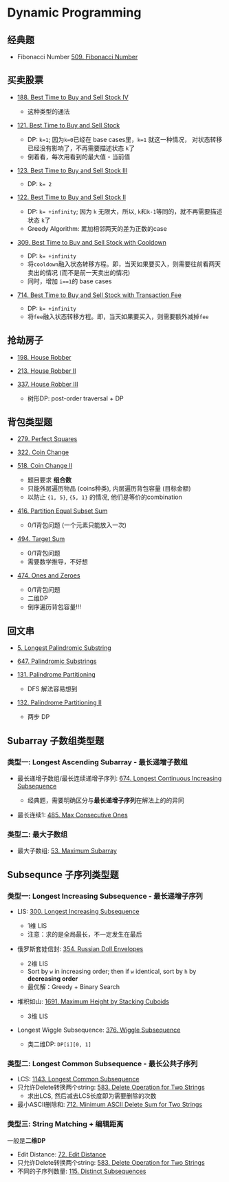 # Dynamic Programming

## 经典题

* Fibonacci Number [509. Fibonacci Number](https://leetcode.com/problems/fibonacci-number/)

## 买卖股票

* [188. Best Time to Buy and Sell Stock IV](https://leetcode.com/problems/best-time-to-buy-and-sell-stock-iv/)
    * 这种类型的通法

* [121. Best Time to Buy and Sell Stock](https://leetcode.com/problems/best-time-to-buy-and-sell-stock/)
    * DP: `k=1`; 因为`k=0`已经在 base cases里，`k=1` 就这一种情况， 对状态转移已经没有影响了，不再需要描述状态 `k`了
    * 倒着看，每次用看到的最大值 - 当前值

* [123. Best Time to Buy and Sell Stock III](https://leetcode.com/problems/best-time-to-buy-and-sell-stock-iii/)
    * DP: `k= 2`
    
* [122. Best Time to Buy and Sell Stock II](https://leetcode.com/problems/best-time-to-buy-and-sell-stock-ii/)
    * DP: `k= +infinity`; 因为 `k` 无限大，所以, `k`和`k-1`等同的，就不再需要描述状态 `k`了
    * Greedy Algorithm: 累加相邻两天的差为正数的case

* [309. Best Time to Buy and Sell Stock with Cooldown](https://leetcode.com/problems/best-time-to-buy-and-sell-stock-with-cooldown/)
    * DP: `k= +infinity`
    * 将`cooldown`融入状态转移方程。即，当天如果要买入，则需要往前看两天卖出的情况 (而不是前一天卖出的情况)
    * 同时，增加 `i==1`的 base cases

* [714. Best Time to Buy and Sell Stock with Transaction Fee](https://leetcode.com/problems/best-time-to-buy-and-sell-stock-with-transaction-fee/)
    * DP: `k= +infinity`
    * 将`fee`融入状态转移方程。即，当天如果要买入，则需要额外减掉`fee`

## 抢劫房子
* [198. House Robber](https://leetcode.com/problems/house-robber/)

* [213. House Robber II](https://leetcode.com/problems/house-robber-ii/)

* [337. House Robber III](https://leetcode.com/problems/house-robber-iii/)
    * 树形DP: post-order traversal + DP

## 背包类型题
* [279. Perfect Squares](https://leetcode.com/problems/perfect-squares/)

* [322. Coin Change](https://leetcode.com/problems/coin-change/)

* [518. Coin Change II](https://leetcode.com/problems/coin-change-ii/)
    * 题目要求 **组合数**
    * 只能外层遍历物品 (coins种类), 内层遍历背包容量 (目标金额)
    * 以防止 `{1, 5}`, `{5, 1}` 的情况, 他们是等价的combination

* [416. Partition Equal Subset Sum](https://leetcode.com/problems/partition-equal-subset-sum/)
    * 0/1背包问题 (一个元素只能放入一次)

* [494. Target Sum](https://leetcode.com/problems/target-sum/)
    * 0/1背包问题
    * 需要数学推导，不好想

* [474. Ones and Zeroes](https://leetcode.com/problems/ones-and-zeroes/)
    * 0/1背包问题
    * 二维DP
    * 倒序遍历背包容量!!!

## 回文串

* [5. Longest Palindromic Substring](https://leetcode.com/problems/longest-palindromic-substring/)

* [647. Palindromic Substrings](https://leetcode.com/problems/palindromic-substrings/)

* [131. Palindrome Partitioning](https://leetcode.com/problems/palindrome-partitioning/)
    * DFS 解法容易想到

* [132. Palindrome Partitioning II](https://leetcode.com/problems/palindrome-partitioning-ii/)
    * 两步 DP

## Subarray 子数组类型题

### 类型一: Longest Ascending Subarray - 最长递增子数组

* 最长递增子数组/最长连续递增子序列: [674. Longest Continuous Increasing Subsequence](https://leetcode.com/problems/longest-continuous-increasing-subsequence/)
    * 经典题，需要明确区分与**最长递增子序列**在解法上的的异同

* 最长连续1: [485. Max Consecutive Ones](https://leetcode.com/problems/max-consecutive-ones/)

### 类型二: 最大子数组
* 最大子数组: [53. Maximum Subarray](https://leetcode.com/problems/maximum-subarray/)

## Subsequnce 子序列类型题

### 类型一: Longest Increasing Subsequence - 最长递增子序列
* LIS: [300. Longest Increasing Subsequence](https://leetcode.com/problems/longest-increasing-subsequence/)
    * 1维 LIS
    * 注意：求的是全局最长，不一定发生在最后
* 俄罗斯套娃信封: [354. Russian Doll Envelopes](https://leetcode.com/problems/russian-doll-envelopes/)
    * 2维 LIS
    * Sort by `w` in increasing order; then if `w` identical, sort by `h` by **decreasing order**
    * 最优解：Greedy + Binary Search

* 堆积如山: [1691. Maximum Height by Stacking Cuboids](https://leetcode.com/problems/maximum-height-by-stacking-cuboids/)
    * 3维 LIS

* Longest Wiggle Subsequence: [376. Wiggle Subsequence](https://leetcode.com/problems/wiggle-subsequence/)
    * 类二维DP: `DP[i][0, 1]`

### 类型二: Longest Common Subsequence - 最长公共子序列
* LCS: [1143. Longest Common Subsequence](https://leetcode.com/problems/longest-common-subsequence/)
* 只允许Delete转换两个string: [583. Delete Operation for Two Strings](https://leetcode.com/problems/delete-operation-for-two-strings/)
    * 求出LCS, 然后减去LCS长度即为需要删除的次数
* 最小ASCII删除和: [712. Minimum ASCII Delete Sum for Two Strings](https://leetcode.com/problems/minimum-ascii-delete-sum-for-two-strings/)

### 类型三: String Matching + 编辑距离

一般是**二维DP**

* Edit Distance: [72. Edit Distance](https://leetcode.com/problems/edit-distance/)
* 只允许Delete转换两个string: [583. Delete Operation for Two Strings](https://leetcode.com/problems/delete-operation-for-two-strings/)
* 不同的子序列数量: [115. Distinct Subsequences](https://leetcode.com/problems/distinct-subsequences/)
